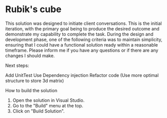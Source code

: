 # Rubik's cube
This solution was designed to initiate client conversations. 
This is the initial iteration, with the primary goal being to produce the desired outcome and demonstrate my capability to complete the task.
During the design and development phase, one of the following criteria was to maintain simplicity, ensuring that I could have a functional solution ready within a reasonable timeframe.
Please inform me if you have any questions or if there are any changes I should make.


Next steps:

Add UnitTest
Use Dependency injection
Refactor code (Use more optimal structure to store 3d matrix)

How to build the solution

1.	Open the solution in Visual Studio.
2.	Go to the "Build" menu at the top.
3.	Click on "Build Solution".
